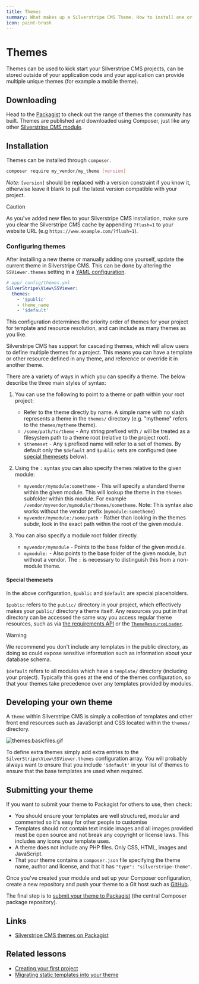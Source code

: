 ```yaml
---
title: Themes
summary: What makes up a Silverstripe CMS Theme. How to install one or write your own theme.
icon: paint-brush
---
```


# Themes

Themes can be used to kick start your Silverstripe CMS projects, can be stored outside of your application code and your
application can provide multiple unique themes (for example a mobile theme).

## Downloading

Head to the [Packagist](https://packagist.org/search/?type=silverstripe-theme) to check out the range of themes the
community has built. Themes are published and downloaded using Composer,
just like any other [Silverstripe CMS module](/developer_guides/extending/modules).

## Installation

Themes can be installed through `composer`.

```bash
composer require my_vendor/my_theme [version]
```

*Note:* `[version]` should be replaced with a version constraint if you know it, otherwise leave it blank to pull the latest version compatible with your project.

> [!CAUTION]
> As you've added new files to your Silverstripe CMS installation, make sure you clear the Silverstripe CMS cache by appending
> `?flush=1` to your website URL (e.g `https://www.example.com/?flush=1`).

### Configuring themes

After installing a new theme or manually adding one yourself, update the current theme in Silverstripe CMS. This can be done by
altering the `SSViewer.themes` setting in a [YAML configuration](../configuration).

```yml
# app/_config/themes.yml
SilverStripe\View\SSViewer:
  themes:
    - '$public'
    - theme_name
    - '$default'
```

This configuration determines the priority order of themes for your project for template and resource resolution,
and can include as many themes as you like.

Silverstripe CMS has support for cascading themes, which will allow users to define multiple themes for a project. This means you can have a template or other resource defined in any theme, and reference or override it in another theme.

There are a variety of ways in which you can specify a theme. The below describe the three
main styles of syntax:

1. You can use the following to point to a theme or path within your root project:

    - Refer to the theme directly by name. A simple name with no slash represents a theme in the `themes/` directory (e.g. "mytheme" refers to the `themes/mytheme` theme).
    - `/some/path/to/theme` - Any string prefixed with `/` will be treated as a filesystem path to a theme root (relative to the project root).
    - `$themeset` - Any `$` prefixed name will refer to a set of themes. By default only the `$default` and `$public` sets are configured (see [special themesets](#special-themesets) below).

1. Using the `:` syntax you can also specify themes relative to the given module:

    - `myvendor/mymodule:sometheme` - This will specify a standard theme within the given module.
    This will lookup the theme in the `themes` subfolder within this module. For example
    `/vendor/myvendor/mymodule/themes/sometheme`.
    Note: This syntax also works without the vendor prefix (`mymodule:sometheme`)
    - `myvendor/mymodule:/some/path` - Rather than looking in the themes subdir, look in the
    exact path within the root of the given module.

1. You can also specify a module root folder directly.

    - `myvendor/mymodule` - Points to the base folder of the given module.
    - `mymodule:` - Also points to the base folder of the given module, but without a vendor.
    The `:` is necessary to distinguish this from a non-module theme.

#### Special themesets

In the above configuration, `$public` and `$default` are special placeholders.

`$public` refers to the `public/` directory in your project, which effectively makes your `public/` directory a theme itself.
Any resources you put in that directory can be accessed the same way you access regular theme resources, such as via [the requirements API](requirements)
or the [`ThemeResourceLoader`](api:SilverStripe\View\ThemeResourceLoader).

> [!WARNING]
> We recommend you don't include any templates in the public directory, as doing so could expose sensitive information such as information about your database schema.

`$default` refers to all modules which have a `template/` directory (including your project). Typically this goes at the end of the themes configuration,
so that your themes take precedence over any templates provided by modules.

## Developing your own theme

A `theme` within Silverstripe CMS is simply a collection of templates and other front end resources such as JavaScript and CSS located within the `themes/` directory.

![themes:basicfiles.gif](../../_images/basicfiles.gif)

To define extra themes simply add extra entries to the `SilverStripe\View\SSViewer.themes` configuration array. You will probably always want to ensure that you include `'$default'` in your list of themes to ensure that the base templates are used when required.

## Submitting your theme

If you want to submit your theme to Packagist for others to use, then check:

- You should ensure your templates are well structured, modular and commented so it's easy for other people to customise
- Templates should not contain text inside images and all images provided must be open source and not break any
copyright or license laws. This includes any icons your template uses.
- A theme does not include any PHP files. Only CSS, HTML, images and JavaScript.
- That your theme contains a `composer.json` file specifying the theme name, author and license, and that it has `"type": "silverstripe-theme"`.

Once you've created your module and set up your Composer configuration, create a new repository and push your theme to a Git host such as [GitHub](https://github.com).

The final step is to [submit your theme to Packagist](https://packagist.org/about#how-to-submit-packages) (the central Composer package repository).

## Links

- [Silverstripe CMS themes on Packagist](https://packagist.org/search/?type=silverstripe-theme)

## Related lessons

- [Creating your first project](https://www.silverstripe.org/learn/lessons/v4/creating-your-first-project)
- [Migrating static templates into your theme](https://www.silverstripe.org/learn/lessons/v4/migrating-static-templates-into-your-theme-1)
